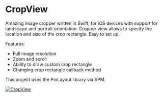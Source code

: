 # CropView
Amazing image cropper written in Swift; for iOS devices with support for landscape and portrait orientation.
Cropper view allows to specify the location and size of the crop rectangle. Easy to set up.

Features:
- Full image resolution
- Zoom and scroll
- Ability to draw custom crop rectangle
- Changing crop rectangle callback method


This project uses the PinLayout library via SPM.

[![CropView](http://img.youtube.com/vi/vJwWPFUMfUA/0.jpg)](http://www.youtube.com/watch?v=vJwWPFUMfUA "CropView")
